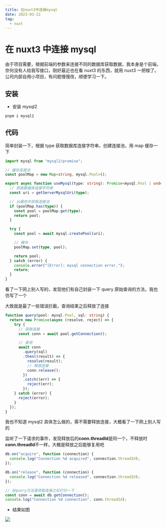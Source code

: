 ```yaml
---
title: 在nuxt3中连接mysql
date: 2023-03-22
tag:
  - nuxt
---
```


# 在 nuxt3 中连接 mysql

由于项目需要，根据前端的参数来连接不同的数据库获取数据，我本身是个前端，奈何没有人给我写接口，刚好最近也在看 nuxt3 的东西，就用 nuxt3 一把梭了。公司内部自用小项目，有问题慢慢改，顺便学习一下。

## 安装

- 安装 mysql2

```sh
pnpm i mysql2
```

## 代码

简单封装一下，根据 type 获取数据库连接字符串，创建连接池，用 map 缓存一下

```ts
import mysql from "mysql2/promise";

// 缓存连接池
const poolMap = new Map<string, mysql.Pool>();

export async function useMysql(type: string): Promise<mysql.Pool | undefined> {
  // 获取数据库连接字符串
  const uri = getServerMysqlUri(type);

  // 从缓存中获取连接池
  if (poolMap.has(type)) {
    const pool = poolMap.get(type);
    return pool;
  }

  try {
    const pool = await mysql.createPool(uri);

    // 缓存
    poolMap.set(type, pool);

    return pool;
  } catch (error) {
    console.error("[Error]: mysql connection error.");
    return;
  }
}
```

看了一下网上别人写的，发现他们有自己封装一下 query 原始查询的方法，我也仿写了一个

大致就是最了一些错误拦截，查询结束之后释放了连接

```ts
function query(pool: mysql.Pool, sql: string) {
  return new Promise(async (resolve, reject) => {
    try {
      // 获取连接
      const conn = await pool.getConnection();

      // 查询
      await conn
        .query(sql)
        .then((result) => {
          resolve(result);
          // 释放连接
          conn.release();
        })
        .catch((err) => {
          reject(err);
        });
    } catch (error) {
      reject(error);
    }
  });
}
```

我也不知道 mysql2 具体怎么做的，需不需要释放连接，大概看了一下网上别人写的

监听了一下请求的事件，发现释放后的**conn.threadId**是同一个，不释放时**conn.threadId**不一样，大概是释放之后能够复用吧

```ts
db.on("acquire", function (connection) {
  console.log("Connection %d acquired", connection.threadId);
});

db.on("release", function (connection) {
  console.log("Connection %d released", connection.threadId);
});

// 在query方法里获取连接之后打印一下
const conn = await db.getConnection();
console.log("Connection %d connection", conn.threadId);
```

- 结果如图

![](/images/blog/nuxt3_join_mysql.png)
